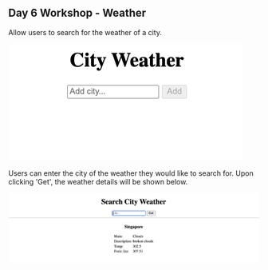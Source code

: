 ## Day 6 Workshop - Weather

Allow users to search for the weather of a city.

![Landing page](/src/assets/LandingPage.png)

Users can enter the city of the weather they would like to search for. Upon clicking 'Get', the weather details will be shown below.

![Weather search result](/src/assets/WeatherSearch.png)
